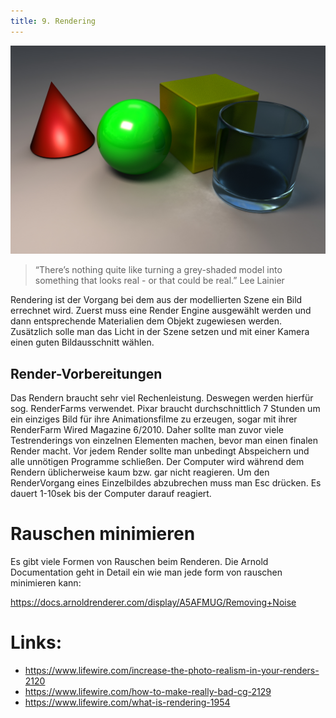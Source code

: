 ```yaml
---
title: 9. Rendering
---
```


![](../../../assets/09_rendering/images/intro_rendering.jpg)

> “There’s nothing quite like turning a grey-shaded model into something that looks real - or that could be real.” Lee Lainier

Rendering ist der Vorgang bei dem aus der modellierten Szene ein Bild errechnet wird. Zuerst muss eine Render Engine ausgewählt werden und dann entsprechende Materialien dem Objekt zugewiesen werden. Zusätzlich solle man das Licht in der Szene setzen und mit einer Kamera einen guten Bildausschnitt wählen.

## Render-Vorbereitungen

Das Rendern braucht sehr viel Rechenleistung. Deswegen werden hierfür sog. RenderFarms verwendet. Pixar braucht durchschnittlich 7 Stunden um ein einziges Bild für ihre Animationsfilme zu erzeugen, sogar mit ihrer RenderFarm Wired Magazine 6/2010. Daher sollte man zuvor viele Testrenderings von einzelnen Elementen machen, bevor man einen finalen Render macht. Vor jedem Render sollte man unbedingt Abspeichern und alle unnötigen Programme schließen. Der Computer wird während dem Rendern üblicherweise kaum bzw. gar nicht reagieren. Um den RenderVorgang eines Einzelbildes abzubrechen muss man Esc drücken. Es dauert 1-10sek bis der Computer darauf reagiert.

# Rauschen minimieren

Es gibt viele Formen von Rauschen beim Renderen. Die Arnold Documentation geht in Detail ein wie man jede form von rauschen minimieren kann:

https://docs.arnoldrenderer.com/display/A5AFMUG/Removing+Noise

# Links:

- https://www.lifewire.com/increase-the-photo-realism-in-your-renders-2120
- https://www.lifewire.com/how-to-make-really-bad-cg-2129
- https://www.lifewire.com/what-is-rendering-1954
